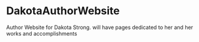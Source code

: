 # DakotaAuthorWebsite
Author Website for Dakota Strong. will have pages dedicated to her and her works and accomplishments
